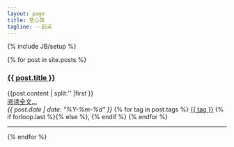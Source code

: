```yaml
---
layout: page
title: 空心菜
tagline: --起点
---
```

{% include JB/setup %}

<div>
  {% for post in site.posts %}
    <div>
    	<h3><a href="{{ BASE_PATH }}{{ post.url }}">{{ post.title }}</a></h3>
    	<div>
    		{{post.content | split:'<!-- more -->' |first }}
    	</div>
    	<div>
    		<a href="{{ BASE_PATH }}{{ post.url }}">阅读全文...</a>
    	</div>
    	<div>
          <cite>{{ post.date | date: "%Y-%m-%d" }}</cite> 
          <i class="icon-tag"></i>  
          {% for tag in post.tags %}
          	<a href="{{ BASE_PATH }}{{ site.JB.tags_path }}#{{ tag }}-ref">{{ tag }}</a>
          	{% if forloop.last %}{% else %}, {% endif %}
          {% endfor %}
       </div> 
    	<hr />
    </div>
  {% endfor %}
</div>



